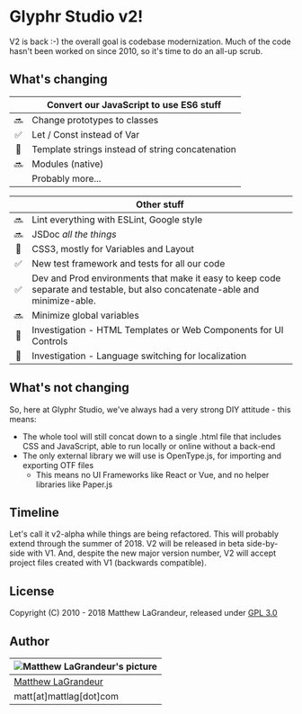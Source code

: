 # Glyphr Studio v2!
 V2 is back :-) the overall goal is codebase modernization. Much of the code hasn't been worked on since 2010, so it's time to do an all-up scrub.

## What's changing
| | **Convert our JavaScript to use ES6 stuff** |
|:---:| --- |
| :soon: | Change prototypes to classes |
| :white_check_mark: | Let / Const instead of Var |
| :black_square_button: | Template strings instead of string concatenation |
| :soon: | Modules (native) |
| | Probably more... |

| | **Other stuff** |
|:---:| --- |
| :soon: | Lint everything with ESLint, Google style |
| :soon: | JSDoc *all the things* |
| :black_square_button: | CSS3, mostly for Variables and Layout |
| :white_check_mark: | New test framework and tests for all our code |
| :white_check_mark: | Dev and Prod environments that make it easy to keep code separate and testable, but also concatenate-able and minimize-able. |
| :soon: | Minimize global variables |
| :black_square_button: | Investigation - HTML Templates or Web Components for UI Controls |
| :black_square_button: | Investigation - Language switching for localization |


## What's not changing
So, here at Glyphr Studio, we've always had a very strong DIY attitude - this means:
* The whole tool will still concat down to a single .html file that includes CSS and JavaScript, able to run locally or online without a back-end
* The only external library we will use is OpenType.js, for importing and exporting OTF files
  * This means no UI Frameworks like React or Vue, and no helper libraries like Paper.js

## Timeline
Let's call it v2-alpha while things are being refactored.  This will probably extend through the summer of 2018.  V2 will be released in beta side-by-side with V1.  And, despite the new major version number, V2 will accept project files created with V1 (backwards compatible).


## License
 Copyright (C) 2010 - 2018 Matthew LaGrandeur, released under
 [GPL 3.0](https://github.com/mattlag/Glyphr-Studio/blob/master/LICENSE-gpl-3.0.txt)

## Author
| ![Matthew LaGrandeur's picture](https://1.gravatar.com/avatar/f6f7b963adc54db7e713d7bd5f4903ec?s=70) |
|---|
| [Matthew LaGrandeur](http://mattlag.com/) |
| matt[at]mattlag[dot]com |